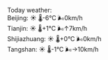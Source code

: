 Today weather:  
Beijing: ☀️ 🌡️-6°C 🌬️0km/h  
Tianjin: ☀️ 🌡️+1°C 🌬️↑7km/h  
Shijiazhuang: ☀️ 🌡️+0°C 🌬️0km/h  
Tangshan: ☀️ 🌡️-1°C 🌬️→10km/h  
